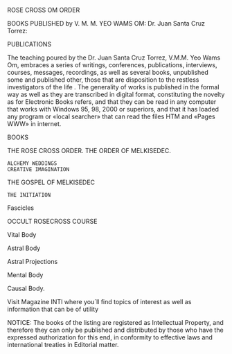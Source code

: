 ROSE CROSS OM ORDER
	 

BOOKS PUBLISHED
by V. M. M. YEO WAMS OM:
Dr. Juan Santa Cruz Torrez:
	


PUBLICATIONS 

The teaching poured by the Dr. Juan Santa Cruz Torrez, V.M.M. Yeo Wams Om, embraces a series of writings, conferences, publications, interviews, courses, messages, recordings, as well as several books, unpublished some and published other, those that are disposition to the restless investigators of the life .
The generality of works is published in the formal way as well as they are transcribed in digital format, constituting the novelty as for Electronic Books refers, and that they can be read in any computer that works with Windows 95, 98, 2000 or superiors, and that it has loaded any program or «local searcher» that can read the files HTM and «Pages WWW» in internet.
 

BOOKS
	
 

THE ROSE CROSS ORDER. THE ORDER OF MELKISEDEC.
 
	
	ALCHEMY WEDDINGS
	CREATIVE IMAGINATION
	 

	


THE GOSPEL OF MELKISEDEC


 
	
	THE INITIATION


Fascicles

OCCULT ROSECROSS COURSE

	

Vital Body
	

Astral Body

	

	

Astral Projections
	

Mental Body
	

Causal Body.


Visit Magazine INTI where you´ll find topics
of interest as well as information that can be of utility
 
	

NOTICE: The books of the listing are registered as Intellectual Property, and therefore they can only be published and distributed by those who have the expressed authorization for this end, in conformity to effective laws and international treaties in Editorial matter.  

